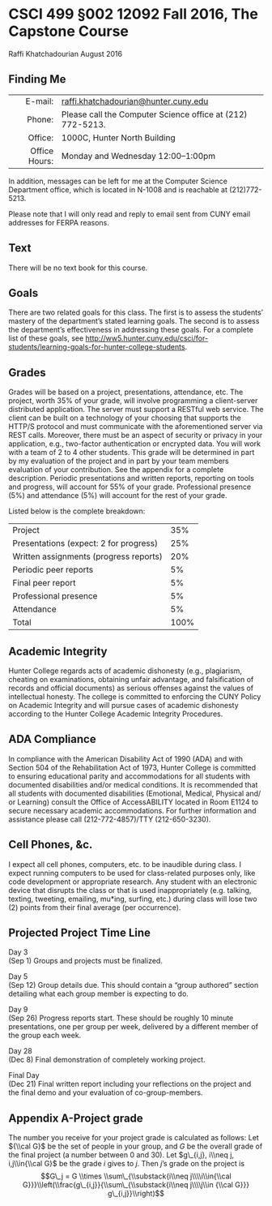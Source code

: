 # CSCI 499 §002 12092 Fall 2016, The Capstone Course
Raffi Khatchadourian
August 2016


## Finding Me

|               |                                                            |
|--------------:|:-----------------------------------------------------------|
|        E-mail:| raffi.khatchadourian@hunter.cuny.edu                       |
|         Phone:| Please call the Computer Science office at (212) 772-5213. |
|        Office:| 1000C, Hunter North Building                               |
|  Office Hours:| Monday and Wednesday 12:00–1:00pm                          |

In addition, messages can be left for me at the Computer Science Department office, which is located in N-1008 and is reachable at (212)772-5213.

Please note that I will only read and reply to email sent from CUNY email addresses for FERPA reasons.

## Text

There will be no text book for this course.

## Goals

There are two related goals for this class. The first is to assess the students’ mastery of the department’s stated learning goals. The second is to assess the department’s effectiveness in addressing these goals. For a complete list of these goals, see
http://ww5.hunter.cuny.edu/csci/for-students/learning-goals-for-hunter-college-students.

## Grades

Grades will be based on a project, presentations, attendance, etc. The project, worth 35% of your grade, will involve programming a client-server distributed application. The server must support a RESTful web service. The client can be built on a technology of your choosing that supports the HTTP/S protocol and must communicate with the aforementioned server via REST calls. Moreover, there must be an aspect of security or privacy in your application, e.g., two-factor authentication or encrypted data. You will work with a team of 2 to 4 other students. This grade will be determined in part by my evaluation of the project and in part by your team members evaluation of your contribution. See the appendix for a complete description. Periodic presentations and written reports, reporting on tools and progress, will account for 55% of your grade. Professional presence (5%) and attendance (5%) will account for the rest of your grade.

Listed below is the complete breakdown:

|                                        |      |
|:---------------------------------------|:-----|
| Project                                | 35%  |
| Presentations (expect: 2 for progress) | 25%  |
| Written assignments (progress reports) | 20%  |
| Periodic peer reports                  | 5%   |
| Final peer report                      | 5%   |
| Professional presence                  | 5%   |
| Attendance                             | 5%   |
| Total                                  | 100% |

## Academic Integrity

Hunter College regards acts of academic dishonesty (e.g., plagiarism, cheating on examinations, obtaining unfair advantage, and falsification of records and official documents) as serious offenses against the values of intellectual honesty. The college is committed to enforcing the CUNY Policy on Academic Integrity and will pursue cases of academic dishonesty according to the Hunter College Academic Integrity Procedures.

## ADA Compliance

In compliance with the American Disability Act of 1990 (ADA) and with Section 504 of the Rehabilitation Act of 1973, Hunter College is committed to ensuring educational parity and accommodations for all students with documented disabilities and/or medical conditions. It is recommended that all students with documented disabilities (Emotional, Medical, Physical and/ or Learning) consult the Office of AccessABILITY located in Room E1124 to secure necessary academic accommodations. For further information and assistance please call (212-772-4857)/TTY (212-650-3230).

## Cell Phones, &c.

I expect all cell phones, computers, etc. to be inaudible during class. I expect running computers to be used for class-related purposes only, like code development or appropriate research. Any student with an electronic device that disrupts the class or that is used inappropriately (e.g. talking, texting, tweeting, emailing, mu\*ing, surfing, etc.) during class will lose two (2) points from their final average (per occurrence).

## Projected Project Time Line

Day 3  
(Sep 1) Groups and projects must be finalized.

Day 5  
(Sep 12) Group details due. This should contain a “group authored” section detailing what each group member is expecting to do.

Day 9  
(Sep 26) Progress reports start. These should be roughly 10 minute presentations, one per group per week, delivered by a different member of the group each week.

Day 28  
(Dec 8) Final demonstration of completely working project.

Final Day  
(Dec 21) Final written report including your reflections on the project and the final demo and your evaluation of co-group-members.

## Appendix A-Project grade

The number you receive for your project grade is calculated as follows: Let ${\\cal G}$ be the set of people in your group, and *G* be the overall grade of the final project (a number between 0 and 30). Let $g\_{i,j}, i\\neq j, i,j\\in{\\cal G}$ be the grade *i* gives to *j*. Then *j*’s grade on the project is
$$G\_j =  G \\times \\sum\_{\\substack{i\\neq j\\\\i\\in{\\cal G}}}\\left(\\frac{g\_{i,j}}{\\sum\_{\\substack{i\\neq j\\\\j\\in {\\cal G}}} g\_{i,j}}\\right)$$

